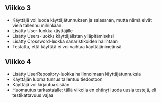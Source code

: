 ## Viikko 3

- Käyttäjä voi luoda käyttäjätunnuksen ja salasanan, mutta nämä eivät vielä tallennu mihinkään.
- Lisätty User-luokka käyttäjille
- Lisätty Users-luokka käyttäjälistan ylläpitämiseksi
- Lisätty Crossword-luokka sanaristikoiden hallintaan
- Testattu, että käyttäjä ei voi vaihtaa käyttäjänimeänsä

## Viikko 4

- Lisätty UserRepository-luokka hallinnoimaan käyttäjätunnuksia
- Käyttäjän luoma tunnus tallentuu tiedostoon
- Käyttäjä voi kirjautua sisään
- Huomautus tarkastajalle: tällä viikolla en ehtinyt luoda uusia testejä, eli testikattavuus vajaa
